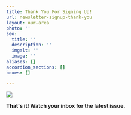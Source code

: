 ```yaml
---
title: Thank You For Signing Up!
url: newsletter-signup-thank-you
layout: our-area
photo: ''
seo:
  title: ''
  description: ''
  imgalt: ''
  image: ''
aliases: []
accordion_sections: []
boxes: []

---
```

![](/img/check-icon.png)

**That's it!  Watch your inbox for the latest issue.**